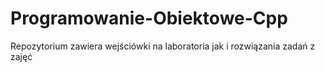 # Programowanie-Obiektowe-Cpp

Repozytorium zawiera wejściówki na laboratoria jak i rozwiązania zadań z zajęć
